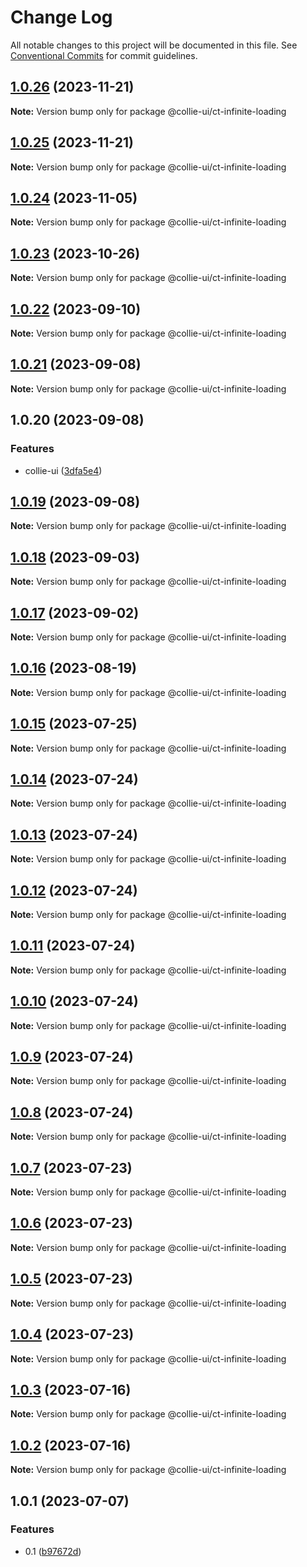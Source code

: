 # Change Log

All notable changes to this project will be documented in this file. See [Conventional Commits](https://conventionalcommits.org) for commit guidelines.

## [1.0.26](https://github.com/border-collie-js/border-collie-ui/compare/@collie-ui/ct-infinite-loading@1.0.25...@collie-ui/ct-infinite-loading@1.0.26) (2023-11-21)

**Note:** Version bump only for package @collie-ui/ct-infinite-loading

## [1.0.25](https://github.com/border-collie-js/border-collie-ui/compare/@collie-ui/ct-infinite-loading@1.0.24...@collie-ui/ct-infinite-loading@1.0.25) (2023-11-21)

**Note:** Version bump only for package @collie-ui/ct-infinite-loading

## [1.0.24](https://github.com/border-collie-js/border-collie-ui/compare/@collie-ui/ct-infinite-loading@1.0.23...@collie-ui/ct-infinite-loading@1.0.24) (2023-11-05)

**Note:** Version bump only for package @collie-ui/ct-infinite-loading

## [1.0.23](https://github.com/border-collie-js/border-collie-ui/compare/@collie-ui/ct-infinite-loading@1.0.22...@collie-ui/ct-infinite-loading@1.0.23) (2023-10-26)

**Note:** Version bump only for package @collie-ui/ct-infinite-loading

## [1.0.22](https://github.com/border-collie-js/border-collie-ui/compare/@collie-ui/ct-infinite-loading@1.0.21...@collie-ui/ct-infinite-loading@1.0.22) (2023-09-10)

**Note:** Version bump only for package @collie-ui/ct-infinite-loading

## [1.0.21](https://github.com/border-collie-js/border-collie-ui/compare/@collie-ui/ct-infinite-loading@1.0.20...@collie-ui/ct-infinite-loading@1.0.21) (2023-09-08)

**Note:** Version bump only for package @collie-ui/ct-infinite-loading

## 1.0.20 (2023-09-08)

### Features

- collie-ui ([3dfa5e4](https://github.com/border-collie-js/border-collie-ui/commit/3dfa5e4eadca863919e9ffbb3dfb9ab726977c7e))

## [1.0.19](https://github.com/border-collie-js/border-collie-ui/compare/@collie-ui/ct-infinite-loading@1.0.18...@collie-ui/ct-infinite-loading@1.0.19) (2023-09-08)

**Note:** Version bump only for package @collie-ui/ct-infinite-loading

## [1.0.18](https://github.com/border-collie-js/border-collie-ui/compare/@collie-ui/ct-infinite-loading@1.0.17...@collie-ui/ct-infinite-loading@1.0.18) (2023-09-03)

**Note:** Version bump only for package @collie-ui/ct-infinite-loading

## [1.0.17](https://github.com/border-collie-js/border-collie-ui/compare/@collie-ui/ct-infinite-loading@1.0.16...@collie-ui/ct-infinite-loading@1.0.17) (2023-09-02)

**Note:** Version bump only for package @collie-ui/ct-infinite-loading

## [1.0.16](https://github.com/border-collie-js/border-collie-ui/compare/@collie-ui/ct-infinite-loading@1.0.15...@collie-ui/ct-infinite-loading@1.0.16) (2023-08-19)

**Note:** Version bump only for package @collie-ui/ct-infinite-loading

## [1.0.15](https://github.com/border-collie-js/border-collie-ui/compare/@collie-ui/ct-infinite-loading@1.0.14...@collie-ui/ct-infinite-loading@1.0.15) (2023-07-25)

**Note:** Version bump only for package @collie-ui/ct-infinite-loading

## [1.0.14](https://github.com/border-collie-js/border-collie-ui/compare/@collie-ui/ct-infinite-loading@1.0.13...@collie-ui/ct-infinite-loading@1.0.14) (2023-07-24)

**Note:** Version bump only for package @collie-ui/ct-infinite-loading

## [1.0.13](https://github.com/border-collie-js/border-collie-ui/compare/@collie-ui/ct-infinite-loading@1.0.12...@collie-ui/ct-infinite-loading@1.0.13) (2023-07-24)

**Note:** Version bump only for package @collie-ui/ct-infinite-loading

## [1.0.12](https://github.com/border-collie-js/border-collie-ui/compare/@collie-ui/ct-infinite-loading@1.0.11...@collie-ui/ct-infinite-loading@1.0.12) (2023-07-24)

**Note:** Version bump only for package @collie-ui/ct-infinite-loading

## [1.0.11](https://github.com/border-collie-js/border-collie-ui/compare/@collie-ui/ct-infinite-loading@1.0.10...@collie-ui/ct-infinite-loading@1.0.11) (2023-07-24)

**Note:** Version bump only for package @collie-ui/ct-infinite-loading

## [1.0.10](https://github.com/border-collie-js/border-collie-ui/compare/@collie-ui/ct-infinite-loading@1.0.9...@collie-ui/ct-infinite-loading@1.0.10) (2023-07-24)

**Note:** Version bump only for package @collie-ui/ct-infinite-loading

## [1.0.9](https://github.com/border-collie-js/border-collie-ui/compare/@collie-ui/ct-infinite-loading@1.0.8...@collie-ui/ct-infinite-loading@1.0.9) (2023-07-24)

**Note:** Version bump only for package @collie-ui/ct-infinite-loading

## [1.0.8](https://github.com/border-collie-js/border-collie-ui/compare/@collie-ui/ct-infinite-loading@1.0.7...@collie-ui/ct-infinite-loading@1.0.8) (2023-07-24)

**Note:** Version bump only for package @collie-ui/ct-infinite-loading

## [1.0.7](https://github.com/border-collie-js/border-collie-ui/compare/@collie-ui/ct-infinite-loading@1.0.6...@collie-ui/ct-infinite-loading@1.0.7) (2023-07-23)

**Note:** Version bump only for package @collie-ui/ct-infinite-loading

## [1.0.6](https://github.com/border-collie-js/border-collie-ui/compare/@collie-ui/ct-infinite-loading@1.0.5...@collie-ui/ct-infinite-loading@1.0.6) (2023-07-23)

**Note:** Version bump only for package @collie-ui/ct-infinite-loading

## [1.0.5](https://github.com/border-collie-js/border-collie-ui/compare/@collie-ui/ct-infinite-loading@1.0.4...@collie-ui/ct-infinite-loading@1.0.5) (2023-07-23)

**Note:** Version bump only for package @collie-ui/ct-infinite-loading

## [1.0.4](https://github.com/border-collie-js/border-collie-ui/compare/@collie-ui/ct-infinite-loading@1.0.3...@collie-ui/ct-infinite-loading@1.0.4) (2023-07-23)

**Note:** Version bump only for package @collie-ui/ct-infinite-loading

## [1.0.3](https://github.com/border-collie-js/border-collie-ui/compare/@collie-ui/ct-infinite-loading@1.0.2...@collie-ui/ct-infinite-loading@1.0.3) (2023-07-16)

**Note:** Version bump only for package @collie-ui/ct-infinite-loading

## [1.0.2](https://github.com/border-collie-js/border-collie-ui/compare/@collie-ui/ct-infinite-loading@1.0.1...@collie-ui/ct-infinite-loading@1.0.2) (2023-07-16)

**Note:** Version bump only for package @collie-ui/ct-infinite-loading

## 1.0.1 (2023-07-07)

### Features

- 0.1 ([b97672d](https://github.com/border-collie-js/border-collie-ui/commit/b97672d7355db24fc8564651cbabeaa4114f3f04))
